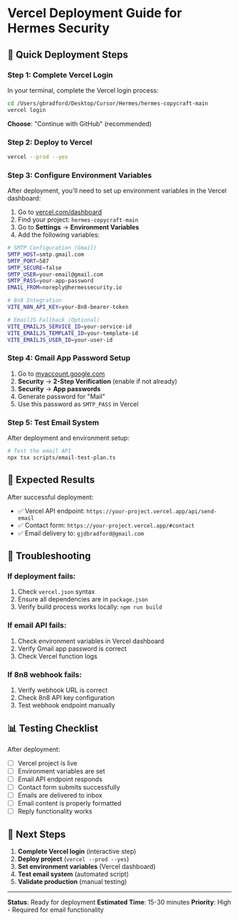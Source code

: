 # Vercel Deployment Guide for Hermes Security

## 🚀 Quick Deployment Steps

### Step 1: Complete Vercel Login
In your terminal, complete the Vercel login process:

```bash
cd /Users/gbradford/Desktop/Cursor/Hermes/hermes-copycraft-main
vercel login
```

**Choose**: "Continue with GitHub" (recommended)

### Step 2: Deploy to Vercel
```bash
vercel --prod --yes
```

### Step 3: Configure Environment Variables
After deployment, you'll need to set up environment variables in the Vercel dashboard:

1. Go to [vercel.com/dashboard](https://vercel.com/dashboard)
2. Find your project: `hermes-copycraft-main`
3. Go to **Settings** → **Environment Variables**
4. Add the following variables:

```bash
# SMTP Configuration (Gmail)
SMTP_HOST=smtp.gmail.com
SMTP_PORT=587
SMTP_SECURE=false
SMTP_USER=your-email@gmail.com
SMTP_PASS=your-app-password
EMAIL_FROM=noreply@hermessecurity.io

# 8n8 Integration
VITE_N8N_API_KEY=your-8n8-bearer-token

# EmailJS Fallback (Optional)
VITE_EMAILJS_SERVICE_ID=your-service-id
VITE_EMAILJS_TEMPLATE_ID=your-template-id
VITE_EMAILJS_USER_ID=your-user-id
```

### Step 4: Gmail App Password Setup
1. Go to [myaccount.google.com](https://myaccount.google.com)
2. **Security** → **2-Step Verification** (enable if not already)
3. **Security** → **App passwords**
4. Generate password for "Mail"
5. Use this password as `SMTP_PASS` in Vercel

### Step 5: Test Email System
After deployment and environment setup:

```bash
# Test the email API
npx tsx scripts/email-test-plan.ts
```

## 📧 Expected Results

After successful deployment:
- ✅ Vercel API endpoint: `https://your-project.vercel.app/api/send-email`
- ✅ Contact form: `https://your-project.vercel.app/#contact`
- ✅ Email delivery to: `gjdbradford@gmail.com`

## 🔧 Troubleshooting

### If deployment fails:
1. Check `vercel.json` syntax
2. Ensure all dependencies are in `package.json`
3. Verify build process works locally: `npm run build`

### If email API fails:
1. Check environment variables in Vercel dashboard
2. Verify Gmail app password is correct
3. Check Vercel function logs

### If 8n8 webhook fails:
1. Verify webhook URL is correct
2. Check 8n8 API key configuration
3. Test webhook endpoint manually

## 📊 Testing Checklist

After deployment:
- [ ] Vercel project is live
- [ ] Environment variables are set
- [ ] Email API endpoint responds
- [ ] Contact form submits successfully
- [ ] Emails are delivered to inbox
- [ ] Email content is properly formatted
- [ ] Reply functionality works

## 🎯 Next Steps

1. **Complete Vercel login** (interactive step)
2. **Deploy project** (`vercel --prod --yes`)
3. **Set environment variables** (Vercel dashboard)
4. **Test email system** (automated script)
5. **Validate production** (manual testing)

---

**Status**: Ready for deployment
**Estimated Time**: 15-30 minutes
**Priority**: High - Required for email functionality

